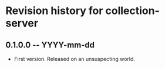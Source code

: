# Revision history for collection-server

## 0.1.0.0  -- YYYY-mm-dd

* First version. Released on an unsuspecting world.
